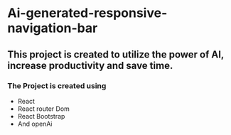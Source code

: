 # Ai-generated-responsive-navigation-bar

## This project is created to utilize the power of AI, increase productivity and save time. 

### The Project is created using 
* React
* React router Dom
* React Bootstrap 
* And openAi 